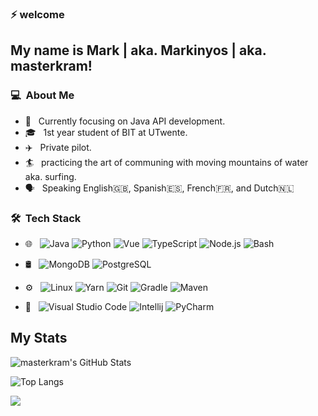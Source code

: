 ### ⚡ welcome

## My name is Mark | aka. Markinyos | aka. masterkram!

### :computer: &nbsp;About Me 

- :mag_right: &nbsp; Currently focusing on Java API development.
- :mortar_board: &nbsp; 1st year student of BIT at UTwente.
- :airplane: &nbsp; Private pilot.
- :surfer: &nbsp; practicing the art of communing with moving mountains of water aka. surfing.
- :speaking_head: &nbsp; Speaking English:uk:, Spanish:es:, French:fr:, and Dutch:netherlands:

### 🛠 &nbsp;Tech Stack

- 🌐 &nbsp;
  ![Java](https://img.shields.io/badge/-Java-informational?style=flat&logo=Java&logoColor=white&color=333333)
  ![Python](https://img.shields.io/badge/-Python-informational?style=flat&logo=Python&logoColor=white&color=333333)
  ![Vue](https://img.shields.io/badge/-Vue-4FC08D?logo=vue.js&logoColor=white)
  ![TypeScript](https://img.shields.io/badge/-TypeScript-3178C6?logo=typescript&logoColor=white)
  ![Node.js](https://img.shields.io/badge/-Node.js-333333?style=flat&logo=node.js)
  ![Bash](https://img.shields.io/badge/-Bash-informational?style=flat&logo=gnu-bash&logoColor=white&color=333333)
  
- 🛢 &nbsp;
  ![MongoDB](https://img.shields.io/badge/-MongoDB-333333?style=flat&logo=mongodb)
  ![PostgreSQL](https://img.shields.io/badge/-PostgreSQL-informational?style=flat&logo=postgresql&logoColor=white&color=333333)
  
- ⚙️ &nbsp;
  ![Linux](https://img.shields.io/badge/-Linux-FCC624?logo=linux&logoColor=white)
  ![Yarn](https://img.shields.io/badge/-Yarn-2C8EBB?logo=yarn&logoColor=white)
  ![Git](https://img.shields.io/badge/-Git-333333?style=flat&logo=git)
  ![Gradle](https://img.shields.io/badge/-Gradle-informational?style=flat&logo=gradle&logoColor=white&color=333333)
  ![Maven](https://img.shields.io/badge/-Maven-informational?style=flat&logo=apache-maven&logoColor=white&color=333333)

- 🔧 &nbsp;
  ![Visual Studio Code](https://img.shields.io/badge/-Visual%20Studio%20Code-333333?style=flat&logo=visual-studio-code&logoColor=007ACC)
  ![Intellij](https://img.shields.io/badge/-Intellij-informational?style=flat&logo=Intellij%20IDEA&logoColor=white&color=333333)
  ![PyCharm](https://img.shields.io/badge/-PyCharm-informational?style=flat&logo=PyCharm&logoColor=white&color=333333)

## My Stats
![masterkram's GitHub Stats](https://github-readme-stats.vercel.app/api?username=masterkram&show_icons=true&title_color=fff&icon_color=79ff97&text_color=9f9f9f&bg_color=151515)

![Top Langs](https://github-readme-stats.vercel.app/api/top-langs/?username=masterkram&title_color=fff&icon_color=79ff97&text_color=9f9f9f&bg_color=151515&layout=compact)

![](https://komarev.com/ghpvc/?username=masterkram)
